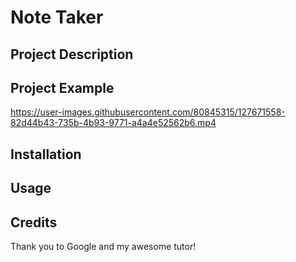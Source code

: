 # Note Taker

## Project Description


## Project Example 
https://user-images.githubusercontent.com/80845315/127671558-82d44b43-735b-4b93-9771-a4a4e52562b6.mp4

## Installation


## Usage


## Credits
Thank you to Google and my awesome tutor!
